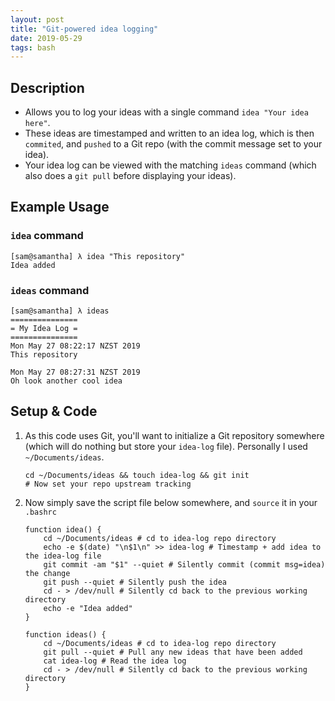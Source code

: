 ```yaml
---
layout: post
title: "Git-powered idea logging"
date: 2019-05-29
tags: bash
---
```


## Description
* Allows you to log your ideas with a single command `idea "Your idea here"`.
* These ideas are timestamped and written to an idea log, which is then `commited`, and `pushed` to a Git repo (with the commit message set to your idea).
* Your idea log can be viewed with the matching `ideas` command (which also does a `git pull` before displaying your ideas).

## Example Usage 

### `idea` command
```shell
[sam@samantha] λ idea "This repository"
Idea added
```

### `ideas` command
```shell
[sam@samantha] λ ideas
===============
= My Idea Log =
===============
Mon May 27 08:22:17 NZST 2019 
This repository

Mon May 27 08:27:31 NZST 2019 
Oh look another cool idea
```

## Setup & Code
1. As this code uses Git, you'll want to initialize a Git repository somewhere  (which will do nothing but store your `idea-log` file). Personally I used `~/Documents/ideas`.

    ```shell
    cd ~/Documents/ideas && touch idea-log && git init
    # Now set your repo upstream tracking
    ```

2. Now simply save the script file below somewhere, and `source` it in your `.bashrc`

    ```shell
    function idea() {
        cd ~/Documents/ideas # cd to idea-log repo directory
        echo -e $(date) "\n$1\n" >> idea-log # Timestamp + add idea to the idea-log file
        git commit -am "$1" --quiet # Silently commit (commit msg=idea) the change
        git push --quiet # Silently push the idea
        cd - > /dev/null # Silently cd back to the previous working directory
        echo -e "Idea added"
    }

    function ideas() {
        cd ~/Documents/ideas # cd to idea-log repo directory
        git pull --quiet # Pull any new ideas that have been added
        cat idea-log # Read the idea log
        cd - > /dev/null # Silently cd back to the previous working directory
    }
    ```
